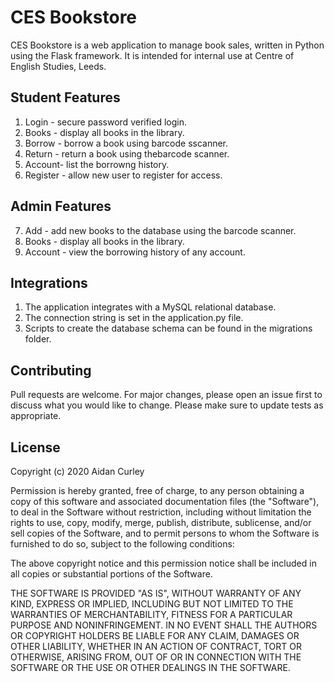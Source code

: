 # CES Bookstore
CES Bookstore is a web application to manage book sales, written in Python using the Flask framework. 
It is intended for internal use at Centre of English Studies, Leeds.

## Student Features
1. Login - secure password verified login.
2. Books - display all books in the library.
3. Borrow - borrow a book using barcode sscanner.
4. Return - return a book using thebarcode scanner.
5. Account- list the borrowng history.
6. Register - allow new user to register for access.

## Admin Features
7. Add - add new books to the database using the barcode scanner.
8. Books - display all books in the library.
9. Account - view the borrowing history of any account.

## Integrations
1. The application integrates with a MySQL relational database.
2. The connection string is set in the application.py file.
3. Scripts to create the database schema can be found in the migrations folder.


## Contributing
Pull requests are welcome. For major changes, please open an issue first to discuss what you would like to change.
Please make sure to update tests as appropriate.

## License
Copyright (c) 2020 Aidan Curley

Permission is hereby granted, free of charge, to any person obtaining a copy
of this software and associated documentation files (the "Software"), to deal
in the Software without restriction, including without limitation the rights
to use, copy, modify, merge, publish, distribute, sublicense, and/or sell
copies of the Software, and to permit persons to whom the Software is
furnished to do so, subject to the following conditions:

The above copyright notice and this permission notice shall be included in all
copies or substantial portions of the Software.

THE SOFTWARE IS PROVIDED "AS IS", WITHOUT WARRANTY OF ANY KIND, EXPRESS OR
IMPLIED, INCLUDING BUT NOT LIMITED TO THE WARRANTIES OF MERCHANTABILITY,
FITNESS FOR A PARTICULAR PURPOSE AND NONINFRINGEMENT. IN NO EVENT SHALL THE
AUTHORS OR COPYRIGHT HOLDERS BE LIABLE FOR ANY CLAIM, DAMAGES OR OTHER
LIABILITY, WHETHER IN AN ACTION OF CONTRACT, TORT OR OTHERWISE, ARISING FROM,
OUT OF OR IN CONNECTION WITH THE SOFTWARE OR THE USE OR OTHER DEALINGS IN THE
SOFTWARE.
